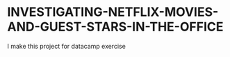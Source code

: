 # INVESTIGATING-NETFLIX-MOVIES-AND-GUEST-STARS-IN-THE-OFFICE
I make this project for datacamp exercise

[](https://github.com/turusan-asak/INVESTIGATING-NETFLIX-MOVIES-AND-GUEST-STARS-IN-THE-OFFICE/blob/main/INVESTIGATING%20NETFLIX%20MOVIES%20AND%20GUEST%20STARS%20IN%20THE%20OFFICE.ipynb)